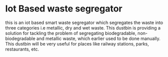 # Iot Based waste segregator
this is an iot based smart waste segregator which segregates the waste into three categories i.e metallic, dry and wet waste. This dustbin is providing a solution for tackling the problem of segregating biodegradable, non-biodegradable and metallic waste, which earlier used to be done manually. This dustbin will be very useful for places like railway stations, parks, restaurants, etc.
